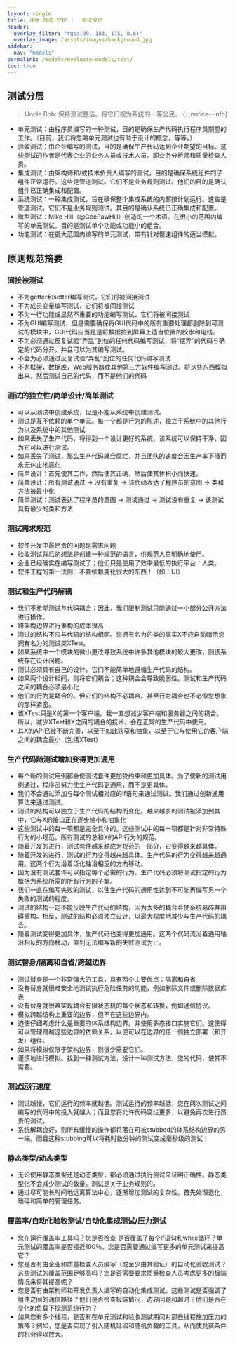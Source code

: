 ```yaml
---
layout: single
title: 评估·改造·守护 ｜  测试保护
header:
  overlay_filter: "rgba(99, 183, 175, 0.6)"
  overlay_image: /assets/images/background.jpg
sidebar:
  nav: "models"
permalink: /models/evaluate-models/test/
toc: true
---
```


## 测试分层
> Uncle Bob: 保持测试整洁。将它们视为系统的一等公民。
{: .notice--info}

- 单元测试：由程序员编写的一种测试，目的是确保生产代码执行程序员期望的工作。（目前，我们将忽略单元测试也有助于设计的概念，等等。）
- 验收测试：由企业编写的测试，目的是确保生产代码达到企业期望的目标。这些测试的作者是代表企业的业务人员或技术人员。即业务分析师和质量检查人员。
- 集成测试：由架构师和/或技术负责人编写的测试，目的是确保系统组件的子组件正常运行。这些是管道测试。它们不是业务规则测试。他们的目的是确认组件已正确集成和配置。
- 系统测试：一种集成测试，旨在确保整个集成系统的内部按计划运行。这些是管道测试。它们不是业务规则测试。其目的是确认系统已正确集成和配置。
- 微型测试：Mike Hill（@GeePawHill）创造的一个术语。在很小的范围内编写的单元测试。目的是测试单个功能或功能小的组合。
- 功能测试：在更大范围内编写的单元测试，带有针对慢速组件的适当模拟。

## 原则规范摘要

### 间接被测试
- 不为getter和setter编写测试，它们将被间接测试
- 不为成员变量编写测试，它们将被间接测试
- 不为一行功能或显然不重要的功能编写测试，它们将被间接测试
- 不为GUI编写测试，但是需要确保将GUI代码中的所有重要处理都删除到可测试的模块中，GUI代码应当是是将数据拉到屏幕上适当位置的胶水和电线。
- 不为必须通过反复试验“弄乱”到位的任何代码编写测试，将“摆弄”的代码与确定的代码分开，并且可以为其编写测试。
- 不会为必须通过反复试验“弄乱”到位的任何代码编写测试
- 不为框架，数据库，Web服务器或其他第三方软件编写测试。将这些东西模拟出来，然后测试自己的代码，而不是他们的代码

### 测试的独立性/简单设计/简单测试
- 可以从测试中创建系统，但是不能从系统中创建测试。
- 测试是互不依赖的单个单元。每一个都是行为的陈述，独立于系统中的其他行为以及系统中的其他测试
- 如果丢失了生产代码，将得到一个设计更好的系统，该系统可以保持干净，因为它可以进行测试。
- 如果丢失了测试，那么生产代码就会腐烂，并且团队的速度会因生产率下降而永无休止地恶化
- 简单设计：首先使其工作，然后使其正确，然后使其体积小而快速。
- 简单设计：所有测试通过 -> 没有重复 -> 该代码表达了程序员的意图 -> 类和方法被最小化
- 简单测试：测试表达了程序员的意图 -> 测试通过 -> 测试没有重复 -> 该测试具有最少的类和方法

### 测试需求规范
- 软件开发中最昂贵的问题是需求问题
- 验收测试背后的想法是创建一种规范的语言，供规范人员明确地使用。
- 企业已经确实在编写测试了；他们只是使用了效率最低的执行平台：人类。
- 软件工程的第一法则：不要依赖变化很大的东西！（如：UI）

### 测试和生产代码解耦
- 我们不希望测试与代码耦合；因此，我们限制测试只能通过一小部分公开方法进行操作。
- 跨架构边界进行重构的成本很高
- 测试的结构不应与代码的结构相同。您拥有名为的类的事实X不应自动暗示您拥有名为的测试类XTest。
- 如果系统中一个模块的微小更改导致系统中许多其他模块的较大更改，则该系统存在设计问题。
- 测试必须具有自己的设计。它们不能简单地遵循生产代码的结构。
- 如果两个设计相同，则将它们耦合；这种耦合会导致脆弱性。测试和生产代码之间的耦合必须最小化
- 他们的行为是耦合的。但它们的结构不必耦合。甚至行为耦合也不必像您想象的那样紧密。
- 该XTest只是X的第一个客户端。我一直想减少客户端和服务器之间的耦合。所以，减少XTest和X之间的耦合的技术，会在正常的生产代码中使用。
- 其X的API已被不断完善，以至于如此狭窄和抽象，以至于它与使用它的客户端之间的耦合最小（包括XTest）

### 生产代码随测试增加变得更加通用
- 每个新的测试用例都会使测试套件更加受约束和更加具体。为了使新的测试用例通过，程序员努力使生产代码更通用，而不是更具体。
- 我们不会通过添加与每个测试相对应的if语句来通过测试。我们通过创新通用算法来通过测试。
- 测试的结构可以独立于生产代码的结构而变化。越来越多的测试被添加到其中，它与X的接口正在逐步缩小和抽象化
- 这些测试中的每一项都是完全具体的。这些测试中的每一项都是针对非常特殊行为的小规范。所有测试的总和X的API行为的规范。
- 随着开发的进行，测试套件越来越成为规范的一部分，它变得越来越具体。
- 随着开发的进行，测试的行为变得越来越具体。生产代码的行为变得越来越通用。这两个行为沿着泛化轴沿相反的方向移动。
- 因为没有测试套件可以指定每个必需的行为。生产代码必须将测试指定的行为概括为系统所需的所有行为的子集。
- 我们一直在编写失败的测试，以使生产代码的通用性达到不可能再编写另一个失败的测试的程度。
- 测试的结构一定不能反映生产代码的结构，因为太多的耦合会使系统易碎并阻碍重构。相反，测试的结构必须独立设计，以最大程度地减少与生产代码的耦合。
- 随着测试变得更加具体，生产代码也变得更加通用。这两个代码流沿着通用轴沿相反的方向移动，直到无法编写新的失败测试为止。

### 测试替身/隔离和自省/跨越边界
- 测试替身是一个非常强大的工具，具有两个主要优点：隔离和自省
- 没有替身就很难安全地测试执行危险任务的功能，例如删除文件或删除数据库表
- 没有替身就很难实现耦合有限状态机的每个状态和转换，例如通信协议。
- 模拟跨越结构上重要的边界，但不在这些边界内。
- 迫使仔细考虑什么是重要的体系结构边界。并使用多态接口实施它们。这使得可以管理跨越这些边界的依赖关系，以便可以在边界的任一侧独立部署（和开发）组件。
- 如果将模拟仅限于架构边界，则很少需要它们。
- 谨慎地进行模拟。找到一种测试方法，设计一种测试方法，您的代码，使其不需要。

### 测试运行速度
- 测试越慢，它们运行的​​频率就越低。测试运行的频率越低，您在两次测试之间编写的代码中的投入就越大；而且您将允许代码腐烂更多，以避免再次进行昂贵的测试。
- 系统解耦良好，则所有缓慢的操作都将落在可被stubbed的体系结构边界的另一端。而且这种stubbing可以将耗时数分钟的测试变成毫秒级的测试！

### 静态类型/动态类型
- 无论使用静态类型还是动态类型，都必须通过执行测试来证明正确性。静态类型化不会减少测试的数量。测试是关于业务规则的。
- 通过尽可能长时间地远离算法中心，逐渐增加测试的复杂性。首先处理退化，琐碎和简单的管理任务。

### 覆盖率/自动化验收测试/自动化集成测试/压力测试
- 您在运行覆盖率工具吗？您是否检查 是否覆盖了每个if语句和while循环？单元测试的覆盖率是否接近100％。您是否需要通过编写更多的单元测试来提高它？
- 您是否有由企业和质量检查人员编写（或至少由其验证）的自动化验收测试？这些测试的覆盖范围足够高吗？您是否需要要求质量检查人员考虑更多的极端情况来将其提高呢？
- 您是否有由架构师和开发负责人编写的自动化集成测试。这些测试是否强调了组件之间的通信路径？他们是否检查极端情况，边界问题和超时？他们是否在变化的负载下探测系统行为？
- 如果您有多个线程，是否有在单元测试和验收测试期间对那些线程施加压力的策略？例如，您是否实现了引入随机延迟和随机负载的工具，从而使竞赛条件的机会得以放大。






